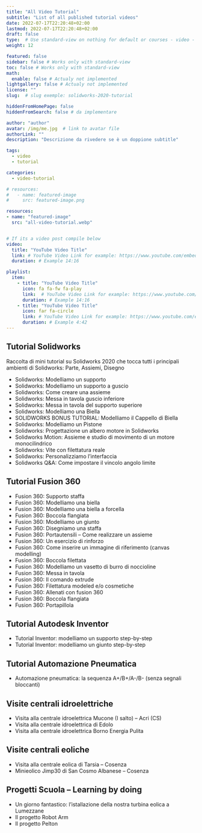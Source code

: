 ```yaml
---
title: "All Video Tutorial"
subtitle: "List of all published tutorial videos"
date: 2022-07-17T22:20:48+02:00
lastmod: 2022-07-17T22:20:48+02:00
draft: false
type:  # Use standard-view on nothing for default or courses - video - landingpage null for list view
weight: 12 

featured: false
sidebar: false # Works only with standard-view
toc: false # Works only with standard-view
math:
  enable: false # Actualy not implemented
lightgallery: false # Actualy not implemented
license: ""
slug:  # slug exemple: solidworks-2020-tutorial

hiddenFromHomePage: false
hiddenFromSearch: false # da implementare

author: "author"
avatar: /img/me.jpg  # link to avatar file
authorLink: ""
description: "Descrizione da rivedere se è un doppione subtitle"

tags:
  - video
  - tutorial

categories:
  - video-tutorial

# resources:
#   - name: featured-image
#     src: featured-image.png

resources:
- name: "featured-image"
  src: "all-video-tutorial.webp"


# If its a video post compile below
video:
  title: "YouTube Video Title"
  link: # YouTube Video Link for example: https://www.youtube.com/embed/taxItkTlY_0
  duration: # Example 14:16

playlist:
  item:
    - title: "YouTube Video Title"
      icon: fa fa-fw fa-play
      link:  # YouTube Video Link for example: https://www.youtube.com/embed/taxItkTlY_0
      duration: # Example 14:16
    - title: "YouTube Video Title"
      icon: far fa-circle
      link: # YouTube Video Link for example: https://www.youtube.com/embed/taxItkTlY_0
      duration: # Example 4:42
---
```


## Tutorial Solidworks

Raccolta di mini tutorial su Solidworks 2020 che tocca tutti i principali ambienti di Solidworks: Parte, Assiemi, Disegno

- Solidworks: Modelliamo un supporto
- Solidworks: Modelliamo un supporto a guscio
- Solidworks: Come creare una assieme
- Solidworks: Messa in tavola guscio inferiore
- Solidworks: Messa in tavola del supporto superiore
- Solidworks: Modelliamo una Biella
- SOLIDWORKS BONUS TUTORIAL: Modelliamo il Cappello di Biella
- Solidworks: Modelliamo un Pistone
- Solidworks: Progettazione un albero motore in Solidworks
- Solidworks Motion: Assieme e studio di movimento di un motore monocilindrico
- Solidworks: Vite con filettatura reale
- Solidworks: Personalizziamo l’interfaccia
- Solidworks Q&A: Come impostare il vincolo angolo limite

## Tutorial Fusion 360

- Fusion 360: Supporto staffa
- Fusion 360: Modelliamo una biella
- Fusion 360: Modelliamo una biella a forcella
- Fusion 360: Boccola flangiata
- Fusion 360: Modelliamo un giunto
- Fusion 360: Disegniamo una staffa
- Fusion 360: Portautensili – Come realizzare un assieme
- Fusion 360: Un esercizio di rinforzo
- Fusion 360: Come inserire un immagine di riferimento (canvas modelling)
- Fusion 360: Boccola filettata
- Fusion 360: Modelliamo un vasetto di burro di noccioline
- Fusion 360: Messa in tavola
- Fusion 360: Il comando extrude
- Fusion 360: Filettatura modeled e/o cosmetiche
- Fusion 360: Allenati con fusion 360
- Fusion 360: Boccola flangiata
- Fusion 360: Portapillola

## Tutorial Autodesk Inventor

- Tutorial Inventor: modelliamo un supporto step-by-step
- Tutorial Inventor: modelliamo un giunto step-by-step 

## Tutorial Automazione Pneumatica

- Automazione pneumatica: la sequenza A+/B+/A-/B- (senza segnali bloccanti)

## Visite centrali idroelettriche

- Visita alla centrale idroelettrica Mucone (I salto) – Acri (CS)
- Visita alla centrale idroelettrica di Edolo
- Visita alla centrale idroelettrica Borno Energia Pulita

## Visite centrali eoliche

- Visita alla centrale eolica di Tarsia – Cosenza
- Minieolico Jimp30 di San Cosmo Albanese – Cosenza

## Progetti Scuola – Learning by doing

- Un giorno fantastico: l’istallazione della nostra turbina eolica a Lumezzane
- Il progetto Robot Arm
- Il progetto Pelton